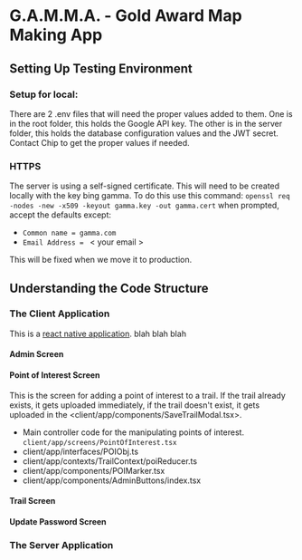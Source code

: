 # G.A.M.M.A. - Gold Award Map Making App

## Setting Up Testing Environment

### Setup for local:

There are 2 .env files that will need the proper values added to them. One is in the root folder, this holds the Google API key. The other is in the server folder, this holds the database configuration values and the JWT secret. Contact Chip to get the proper values if needed.

### HTTPS

The server is using a self-signed certificate. This will need to be created locally with the key bing gamma. To do this use this command:
`openssl req -nodes -new -x509 -keyout gamma.key -out gamma.cert`
when prompted, accept the defaults except:

- `Common name = gamma.com`
- `Email Address = ` < your email >

This will be fixed when we move it to production.

## Understanding the Code Structure

### The Client Application

This is a [react native application](https://reactnative.dev/). blah blah blah

#### Admin Screen
#### Point of Interest Screen

This is the screen for adding a point of interest to a trail.
If the trail already exists, it gets uploaded immediately, if the trail doesn't exist,
it gets uploaded in the <client/app/components/SaveTrailModal.tsx>.

- Main controller code for the manipulating points of interest. `client/app/screens/PointOfInterest.tsx`
- client/app/interfaces/POIObj.ts
- client/app/contexts/TrailContext/poiReducer.ts
- client/app/components/POIMarker.tsx
- client/app/components/AdminButtons/index.tsx

#### Trail Screen
#### Update Password Screen
### The Server Application